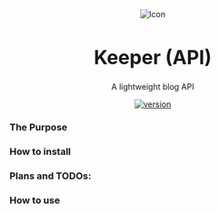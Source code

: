 <div align="center" text-align="center" width="100%">
    <img src="" alt="Icon" align="center">
</div>
<big>
  <h1 align="center">Keeper (API)</h1>
</big>
<p align="center">
  A lightweight blog API
</p>
<p align="center">
<a href="">
  <img src="https://img.shields.io/badge/version-1.0.0-blue.svg" alt="version">
</a>
</p>

### The Purpose

### How to install

### Plans and TODOs:

### How to use
